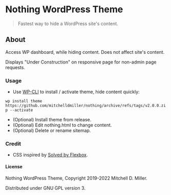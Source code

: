 Nothing WordPress Theme
====================

> Fastest way to hide a WordPress site's content.

## About
Access WP dashboard, while hiding content. Does not affect site's content.

Displays "Under Construction" on responsive page for non-admin page requests.

### Usage
- Use [WP-CLI](https://wp-cli.org/) to install / activate theme, hide content quickly:

 ``wp install theme https://github.com/mitchelldmiller/nothing/archive/refs/tags/v2.0.0.zip --activate``
- (Optional) Install theme from release.
- (Optional) Edit nothing.html to change content.
- (Optional) Delete or rename sitemap.

### Credit
* CSS inspired by [Solved by Flexbox](https://philipwalton.github.io/solved-by-flexbox/demos/vertical-centering/).

#### License
Nothing WordPress Theme, Copyright 2019-2022 Mitchell D. Miller.

Distributed under GNU GPL version 3.